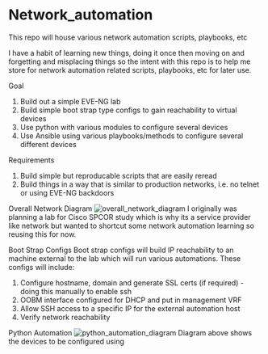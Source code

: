 # Network_automation
This repo will house various network automation scripts, playbooks, etc

I have a habit of learning new things, doing it once then moving on and forgetting and misplacing things so the intent with this repo is to help me store for network automation related scripts, playbooks, etc for later use. 

Goal

1. Build out a simple EVE-NG lab
2. Build simple boot strap type configs to gain reachability to virtual devices 
3. Use python with various modules to configure several devices
4. Use Ansible using various playbooks/methods to configure several different devices

Requirements

1. Build simple but reproducable scripts that are easily reread
2. Build things in a way that is similar to production networks, i.e. no telnet or using EVE-NG backdoors

Overall Network Diagram
![overall_network_diagram](https://user-images.githubusercontent.com/110405079/182412840-ec67553d-2c30-4008-85e5-c1b855d076da.PNG)
I originally was planning a lab for Cisco SPCOR study which is why its a service provider like network but wanted to shortcut some network automation learning so reusing this for now. 

Boot Strap Configs
Boot strap configs will build IP reachability to an machine external to the lab which will run various automations. These configs will include:
1. Configure hostname, domain and generate SSL certs (if required) - doing this manually to enable ssh
2. OOBM interface configured for DHCP and put in management VRF
3. Allow SSH access to a specific IP for the external automation host
4. Verify network reachability 

Python Automation
![python_automation_diagram](https://user-images.githubusercontent.com/110405079/182413710-9bbd0026-b152-4cbc-8409-87d212860ab4.PNG)
Diagram above shows the devices to be configured using 
